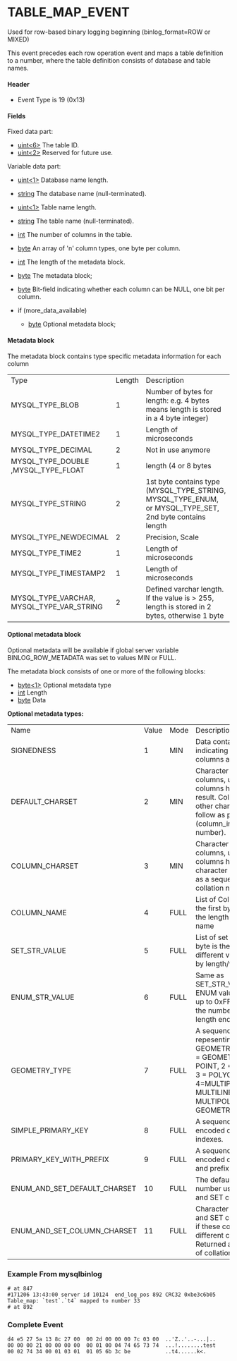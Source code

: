 
# TABLE_MAP_EVENT

Used for row-based binary logging beginning (binlog_format=ROW or MIXED)


This event precedes each row operation event and maps a table definition to a number, where the table definition consists of database and table names.


#### Header


* Event Type is 19 (0x13)


#### Fields


Fixed data part:


* [uint<6>](../protocol-data-types.md#fixed-length-integers) The table ID.
* [uint<2>](../protocol-data-types.md#fixed-length-integers) Reserved for future use.


Variable data part:


* [uint<1>](../protocol-data-types.md#fixed-length-integers) Database name length.
* [string<NUL>](../protocol-data-types.md#null-terminated-strings) The database name (null-terminated).
* [uint<1>](../protocol-data-types.md#fixed-length-integers) Table name length.
* [string<NUL>](../protocol-data-types.md#null-terminated-strings) The table name (null-terminated).
* [int<lenenc>](../protocol-data-types.md#length-encoded-integers) The number of columns in the table.
* [byte<n>](../protocol-data-types.md#fixed-length-bytes) An array of 'n' column types, one byte per column.
* [int<lenenc>](../protocol-data-types.md#length-encoded-integers) The length of the metadata block.
* [byte<n>](../protocol-data-types.md#fixed-length-bytes) The metadata block;
* [byte<n>](../protocol-data-types.md#fixed-length-bytes) Bit-field indicating whether each column can be NULL, one bit per column.
* if (more_data_available)

  * [byte<n>](../protocol-data-types.md#variable-length-bytes) Optional metadata block;


#### Metadata block


The metadata block contains type specific metadata information for each column



|   |   |   |
| --- | --- | --- |
| Type | Length | Description |
| MYSQL_TYPE_BLOB | 1 | Number of bytes for length: e.g. 4 bytes means length is stored in a 4 byte integer) |
| MYSQL_TYPE_DATETIME2 | 1 | Length of microseconds |
| MYSQL_TYPE_DECIMAL | 2 | Not in use anymore |
| MYSQL_TYPE_DOUBLE ,MYSQL_TYPE_FLOAT | 1 | length (4 or 8 bytes |
| MYSQL_TYPE_STRING | 2 | 1st byte contains type (MYSQL_TYPE_STRING, MYSQL_TYPE_ENUM, or MYSQL_TYPE_SET, 2nd byte contains length |
| MYSQL_TYPE_NEWDECIMAL | 2 | Precision, Scale |
| MYSQL_TYPE_TIME2 | 1 | Length of microseconds |
| MYSQL_TYPE_TIMESTAMP2 | 1 | Length of microseconds |
| MYSQL_TYPE_VARCHAR, MYSQL_TYPE_VAR_STRING | 2 | Defined varchar length. If the value is > 255, length is stored in 2 bytes, otherwise 1 byte |



#### Optional metadata block


Optional metadata will be available if global server variable BINLOG_ROW_METADATA was set to values MIN or FULL.


The metadata block consists of one or more of the following blocks:


* [byte<1>](../protocol-data-types.md#fixed-length-bytes) Optional metadata type
* [int<lenenc>](../protocol-data-types.md#length-encoded-integers) Length
* [byte<length>](../protocol-data-types.md#fixed-length-bytes) Data


**Optional metadata types:**



|   |   |   |   |
| --- | --- | --- | --- |
| Name | Value | Mode | Description |
| SIGNEDNESS | 1 | MIN | Data contains a bitmap indicating which integer columns are signed |
| DEFAULT_CHARSET | 2 | MIN | Character set of string columns, used if most columns have the same result. Columns with other character sets will follow as pair (column_index, collation number). |
| COLUMN_CHARSET | 3 | MIN | Character set of columns, used if columns have different character sets. Returned as a sequence of collation numbers. |
| COLUMN_NAME | 4 | FULL | List of Column names, the first byte specifies the length of the column name |
| SET_STR_VALUE | 5 | FULL | List of set values: First byte is the number of different values, followed by length/value pairs. |
| ENUM_STR_VALUE | 6 | FULL | Same as SET_STR_VALUE. Since ENUM values might have up to 0xFFFF members, the number of values is a length encoded integer. |
| GEOMETRY_TYPE | 7 | FULL | A sequence of bytes repesenting the type of GEOMETRY columns: 0 = GEOMETRY, 1 = POINT, 2 = LINESTRING, 3 = POLYGON, 4=MULTIPOINT, 5 = MULTILINESTRING, 6 = MULTIPOLYGON, 7 = GEOMETRYCOLLECTION |
| SIMPLE_PRIMARY_KEY | 8 | FULL | A sequence of length encoded column indexes. |
| PRIMARY_KEY_WITH_PREFIX | 9 | FULL | A sequence of length encoded column indexes and prefix lengths. |
| ENUM_AND_SET_DEFAULT_CHARSET | 10 | FULL | The default character set number used for ENUM and SET columns |
| ENUM_AND_SET_COLUMN_CHARSET | 11 | FULL | Character set of ENUM and SET columns, used if these columns have different character sets. Returned as a sequence of collation numbers. |



### Example From mysqlbinlog


```
# at 847
#171206 13:43:00 server id 10124  end_log_pos 892 CRC32 0xbe3c6b05 	Table_map: `test`.`t4` mapped to number 33
# at 892
```


### Complete Event


```
d4 e5 27 5a 13 8c 27 00  00 2d 00 00 00 7c 03 00  ..'Z..'..-...|..
00 00 00 21 00 00 00 00  00 01 00 04 74 65 73 74  ...!........test
00 02 74 34 00 01 03 01  01 05 6b 3c be           ..t4......k<.
```

